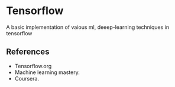 # Tensorflow
A basic implementation of vaious ml, deeep-learning techniques in tensorflow
## References
* Tensorflow.org
* Machine learning mastery.
* Coursera.
